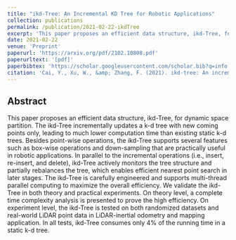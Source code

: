 ```yaml
---
title: "ikd-Tree: An Incremental KD Tree for Robotic Applications"
collection: publications
permalink: /publication/2021-02-22-ikdTree
excerpt: 'This paper proposes an efficient data structure, ikd-Tree, for dynamic space partition. The ikd-Tree incrementally updates a k-d tree with new coming ...'
date: 2021-02-22
venue: 'Preprint'
paperurl: 'https://arxiv.org/pdf/2102.10808.pdf'
paperurltext: '[pdf]'
paperbibtex: 'https://scholar.googleusercontent.com/scholar.bib?q=info:GKtGHIuR5IYJ:scholar.google.com/&amp;output=citation&amp;scisdr=Cm3pnLgeELeo6o2zqeQ:AGlGAw8AAAAAZHC2seQn7FhczrGc5gy9ZFNO6dk&amp;scisig=AGlGAw8AAAAAZHC2sfgCS3JErzB8mfMMDl-Vq1s&amp;scisf=4&amp;ct=citation&amp;cd=-1'
citation: 'Cai, Y., Xu, W., &amp; Zhang, F. (2021). ikd-tree: An incremental kd tree for robotic applications. <i>arXiv preprint</i> arXiv:2102.10808.'
---
```

## Abstract

This paper proposes an efficient data structure, ikd-Tree, for dynamic space partition. The ikd-Tree incrementally updates a k-d tree with new coming points only, leading to much lower computation time than existing static k-d trees. Besides point-wise operations, the ikd-Tree supports several features such as box-wise operations and down-sampling that are practically useful in robotic applications. In parallel to the incremental operations (i.e., insert, re-insert, and delete), ikd-Tree actively monitors the tree structure and partially rebalances the tree, which enables efficient nearest point search in later stages. The ikd-Tree is carefully engineered and supports multi-thread parallel computing to maximize the overall efficiency. We validate the ikd-Tree in both theory and practical experiments. On theory level, a complete time complexity analysis is presented to prove the high efficiency. On experiment level, the ikd-Tree is tested on both randomized datasets and real-world LiDAR point data in LiDAR-inertial odometry and mapping application. In all tests, ikd-Tree consumes only 4% of the running time in a static k-d tree.
